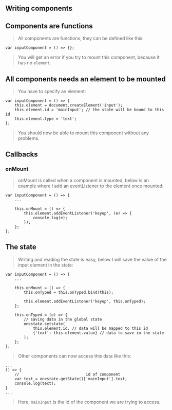 ## Writing components

## Components are functions
> All components are functions, they can be defined like this:

    var inputComponent = () => {};

> You will get an error if you try to mount this component, because it has
> no `element`.

## All components needs an element to be mounted
> You have to specify an element:

    var inputComponent = () => {
        this.element = document.createElement('input');
        this.element.id = 'mainInput'; // the state will be bound to this id
        this.element.type = 'text';
    };

> You should now be able to mount this component without any problems.

## Callbacks
### onMount
> onMount is called when a component is mounted, below is an example where
> I add an eventListener to the element once mounted:

    var inputComponent = () => {
        ...

        this.onMount = () => {
            this.element.addEventListener('keyup', (e) => {
                console.log(e);    
            });    
        };
    };

## The state
> Writing and reading the state is easy, below I will save the value of the
> input element in the state:

    var inputComponent = () => {
        ...

        this.onMount = () => {
            this.onTyped = this.onTyped.bind(this);

            this.element.addEventListener('keyup', this.onTyped);    
        };

        this.onTyped = (e) => {
            // saving data in the global state
            onestate.setstate(
                this.element.id, // data will be mapped to this id
                {'text': this.element.value} // data to save in the state
            );    
        };
    };

 > Other components can now access this data like this:

    ...
    () => {
        //                             id of component
        var text = onestate.getState()['mainInput'].text;
        console.log(text);   
    }
    ...

> Here, `mainInput` is the id of the component we are trying to access.
